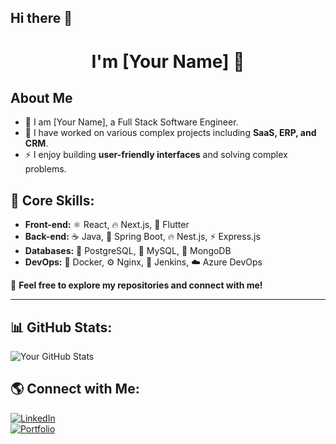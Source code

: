 ## Hi there 👋
<h1 align="center">I'm [Your Name] 👋</h1>

## About Me
- 🔵 I am [Your Name], a Full Stack Software Engineer.
- 💼 I have worked on various complex projects including **SaaS, ERP, and CRM**.
- ⚡ I enjoy building **user-friendly interfaces** and solving complex problems.

## 🧠 Core Skills:
- **Front-end:** ⚛️ React, 🔥 Next.js, 🎨 Flutter
- **Back-end:** ☕ Java, 🦄 Spring Boot, 🔥 Nest.js, ⚡ Express.js
- **Databases:** 🐘 PostgreSQL, 🐬 MySQL, 🍃 MongoDB
- **DevOps:** 🐳 Docker, ⚙️ Nginx, 🔨 Jenkins, ☁️ Azure DevOps  

🤝 **Feel free to explore my repositories and connect with me!**  

---

## 📊 GitHub Stats:
![Your GitHub Stats](https://github-readme-stats.vercel.app/api?username=your-username&show_icons=true&theme=dark)

## 🌎 Connect with Me:
[![LinkedIn](https://img.shields.io/badge/LinkedIn-0077B5?style=for-the-badge&logo=linkedin&logoColor=white)](https://linkedin.com/in/yourprofile)  
[![Portfolio](https://img.shields.io/badge/Portfolio-Website-blue?style=for-the-badge)](https://yourportfolio.com)  
